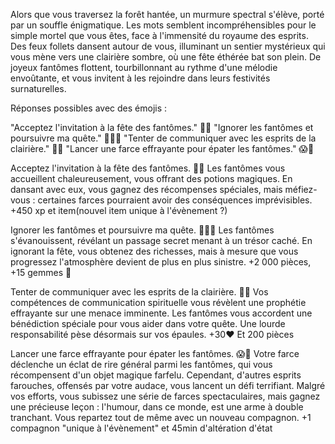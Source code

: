 Alors que vous traversez la forêt hantée, un murmure spectral s'élève, porté par un souffle énigmatique. Les mots semblent incompréhensibles pour le simple mortel que vous êtes, face à l'immensité du royaume des esprits. Des feux follets dansent autour de vous, illuminant un sentier mystérieux qui vous mène vers une clairière sombre, où une fête éthérée bat son plein. De joyeux fantômes flottent, tourbillonnant au rythme d'une mélodie envoûtante, et vous invitent à les rejoindre dans leurs festivités surnaturelles.

Réponses possibles avec des émojis :

"Acceptez l'invitation à la fête des fantômes." 🎃👻
"Ignorer les fantômes et poursuivre ma quête." 🚶‍♂️🌲
"Tenter de communiquer avec les esprits de la clairière." 🔮💬
"Lancer une farce effrayante pour épater les fantômes." 😱🤪

Acceptez l'invitation à la fête des fantômes. 🎃👻
Les fantômes vous accueillent chaleureusement, vous offrant des potions magiques. En dansant avec eux, vous gagnez des récompenses spéciales, mais méfiez-vous : certaines farces pourraient avoir des conséquences imprévisibles.
+450 xp et item(nouvel item unique à l'évènement ?)

Ignorer les fantômes et poursuivre ma quête. 🚶‍♂️🌲
Les fantômes s'évanouissent, révélant un passage secret menant à un trésor caché. En ignorant la fête, vous obtenez des richesses, mais à mesure que vous progressez l'atmosphère devient de plus en plus sinistre.
+2 000 pièces, +15 gemmes 💎

Tenter de communiquer avec les esprits de la clairière. 🔮💬
Vos compétences de communication spirituelle vous révèlent une prophétie effrayante sur une menace imminente. Les fantômes vous accordent une bénédiction spéciale pour vous aider dans votre quête. Une lourde responsabilité pèse désormais sur vos épaules.
+30❤️ Et 200 pièces

Lancer une farce effrayante pour épater les fantômes. 😱🤪
Votre farce déclenche un éclat de rire général parmi les fantômes, qui vous récompensent d'un objet magique farfelu. Cependant, d'autres esprits farouches, offensés par votre audace, vous lancent un défi terrifiant. Malgré vos efforts, vous subissez une série de farces spectaculaires, mais gagnez une précieuse leçon : l'humour, dans ce monde, est une arme à double tranchant. Vous repartez tout de même avec un nouveau compagnon.
+1 compagnon "unique à l'évènement" et 45min d'altération d'état
